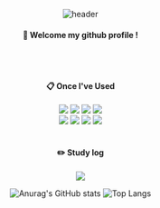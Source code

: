 <div align="center">

![header](https://capsule-render.vercel.app/api?type=Waving&color=000000&height=200&text=Hayden&fontColor=FFFFFF&fontSize=70&fontAlignY=40&fontAlign=80)
#### :wave: Welcome my github profile !

<br/>
<br/>

#### :clipboard: Once I've Used
<img src="https://img.shields.io/badge/Python-3776AB?style=flat&logo=python&logoColor=FFFFFF"/>
<img src="https://img.shields.io/badge/C-A8B9CC?style=flat&logo=c&logoColor=FFFFFF"/>
<img src="https://img.shields.io/badge/C++-00599C?style=flat&logo=c++&logoColor=FFFFFF"/>
<img src="https://img.shields.io/badge/Java-007396?style=flat&logo=java&logoColor=white">
<br/>
<img src="https://img.shields.io/badge/HTML-E34F26?style=flat&logo=html5&logoColor=FFFFFF"/>
<img src="https://img.shields.io/badge/CSS-1572B6?style=flat&logo=css3&logoColor=FFFFFF"/>
<img src="https://img.shields.io/badge/JavaScript-F7DF1E?style=flat&logo=javascript&logoColor=FFFFFF"/>
<img src="https://img.shields.io/badge/React-61DAFB?style=flat&logo=react&logoColor=FFFFFF"/>

<br/>
<br/>

#### :pencil2: Study log
<a href="https://www.notion.so/Hayden-11f2854fd22e49c3946fdf2f7a4b23a1" target="_blank"><img src="https://img.shields.io/badge/Notion-2E2E2E?style=flat&logo=notion&logoColor=FFFFFF"/></a>

![Anurag's GitHub stats](https://github-readme-stats.vercel.app/api?username=haydenCho&show_icons=true&theme=graywhite)
![Top Langs](https://github-readme-stats.vercel.app/api/top-langs/?username=anuraghazra&layout=compact)

</div>

